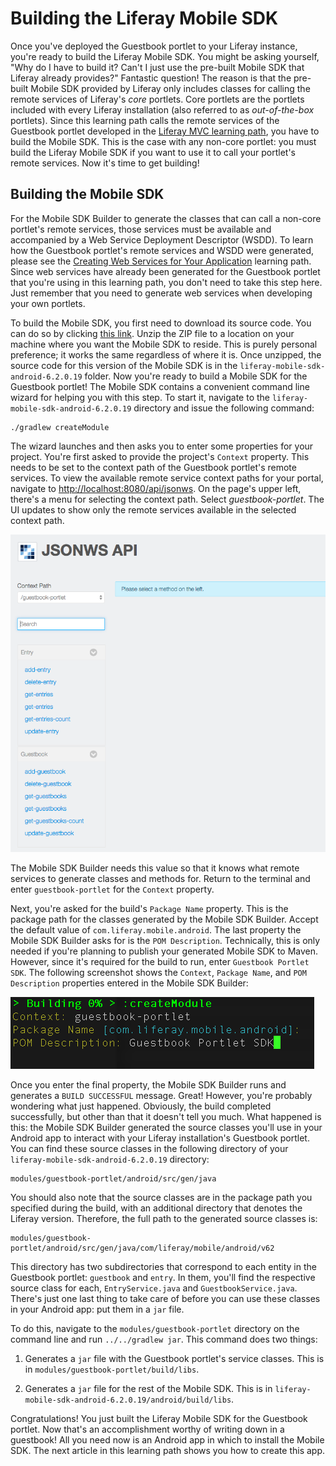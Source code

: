 # Building the Liferay Mobile SDK

Once you've deployed the Guestbook portlet to your Liferay instance, you're 
ready to build the Liferay Mobile SDK. You might be asking yourself, "Why do I 
have to build it? Can't I just use the pre-built Mobile SDK that Liferay already 
provides?" Fantastic question! The reason is that the pre-built Mobile SDK 
provided by Liferay only includes classes for calling the remote services of 
Liferay's *core* portlets. Core portlets are the portlets included with every 
Liferay installation (also referred to as *out-of-the-box* portlets). Since this 
learning path calls the remote services of the Guestbook portlet developed in 
the [Liferay MVC learning path](/develop/learning-paths/-/knowledge_base/6-2/beginning-liferay-development), 
you have to build the Mobile SDK. This is the case with any non-core portlet: 
you must build the Liferay Mobile SDK if you want to use it to call your 
portlet's remote services. Now it's time to get building! 

## Building the Mobile SDK

For the Mobile SDK Builder to generate the classes that can call a non-core
portlet's remote services, those services must be available and accompanied by a
Web Service Deployment Descriptor (WSDD). To learn how the Guestbook portlet's
remote services and WSDD were generated, please see the
[Creating Web Services for Your Application](/develop/learning-paths/-/knowledge_base/6-2/creating-web-services-for-your-application)
learning path. Since web services have already been generated for the Guestbook
portlet that you're using in this learning path, you don't need to take this
step here. Just remember that you need to generate web services when developing
your own portlets.

To build the Mobile SDK, you first need to download its source code. You can do 
so by clicking [this link](https://github.com/liferay/liferay-mobile-sdk/archive/android-6.2.0.19.zip). 
Unzip the ZIP file to a location on your machine where you want the Mobile SDK 
to reside. This is purely personal preference; it works the same regardless of 
where it is. Once unzipped, the source code for this version of the Mobile SDK 
is in the `liferay-mobile-sdk-android-6.2.0.19` folder. Now you're ready to 
build a Mobile SDK for the Guestbook portlet! The Mobile SDK contains a 
convenient command line wizard for helping you with this step. To start it, 
navigate to the `liferay-mobile-sdk-android-6.2.0.19` directory and issue the 
following command:

    ./gradlew createModule

The wizard launches and then asks you to enter some properties for your project. 
You're first asked to provide the project's `Context` property. This needs to be 
set to the context path of the Guestbook portlet's remote services. To view the 
available remote service context paths for your portal, navigate to 
[http://localhost:8080/api/jsonws](http://localhost:8080/api/jsonws). On the 
page's upper left, there's a menu for selecting the context path. Select 
*guestbook-portlet*. The UI updates to show only the remote services available 
in the selected context path. 

![Figure 1: The guestbook-portlet context path on the server.](../../images/remote-services-context.png)

The Mobile SDK Builder needs this value so that it knows what remote services to 
generate classes and methods for. Return to the terminal and enter 
`guestbook-portlet` for the `Context` property.

Next, you're asked for the build's `Package Name` property. This is the package 
path for the classes generated by the Mobile SDK Builder. Accept the default 
value of `com.liferay.mobile.android`. The last property the Mobile SDK Builder 
asks for is the `POM Description`. Technically, this is only needed if you're 
planning to publish your generated Mobile SDK to Maven. However, since it's 
required for the build to run, enter `Guestbook Portlet SDK`. The following 
screenshot shows the `Context`, `Package Name`, and `POM Description` properties 
entered in the Mobile SDK Builder: 

![Figure 2: The command line wizard for building the Mobile SDK.](../../images/mobile-sdk-build-wizard.png)

Once you enter the final property, the Mobile SDK Builder runs and generates a 
`BUILD SUCCESSFUL` message. Great! However, you're probably wondering what just 
happened. Obviously, the build completed successfully, but other than that it 
doesn't tell you much. What happened is this: the Mobile SDK Builder generated 
the source classes you'll use in your Android app to interact with your Liferay 
installation's Guestbook portlet. You can find these source classes in the 
following directory of your `liferay-mobile-sdk-android-6.2.0.19` directory: 

    modules/guestbook-portlet/android/src/gen/java

You should also note that the source classes are in the package path you 
specified during the build, with an additional directory that denotes the 
Liferay version. Therefore, the full path to the generated source classes is:

    modules/guestbook-portlet/android/src/gen/java/com/liferay/mobile/android/v62

This directory has two subdirectories that correspond to each entity in the 
Guestbook portlet: `guestbook` and `entry`. In them, you'll find the respective 
source class for each, `EntryService.java` and `GuestbookService.java`. There's 
just one last thing to take care of before you can use these classes in your 
Android app: put them in a `jar` file. 

To do this, navigate to the `modules/guestbook-portlet` directory on the command 
line and run `../../gradlew jar`. This command does two things: 

1. Generates a `jar` file with the Guestbook portlet's service classes. This is
   in `modules/guestbook-portlet/build/libs`.

2. Generates a `jar` file for the rest of the Mobile SDK. This is in
   `liferay-mobile-sdk-android-6.2.0.19/android/build/libs`.

Congratulations! You just built the Liferay Mobile SDK for the Guestbook 
portlet. Now that's an accomplishment worthy of writing down in a guestbook! All 
you need now is an Android app in which to install the Mobile SDK. The next
article in this learning path shows you how to create this app. 
